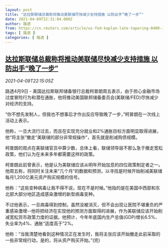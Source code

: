 ```yaml
---
layout: post
title: "达拉斯联储总裁称将推动美联储尽快减少支持措施 以防出手“晚了一步”"
date: 2021-04-09T22:31:04.000Z
author: 路透
from: https://cn.reuters.com/article/us-fed-kaplan-late-tapering-0409-idCNKBS2BW2VU
tags: [ 路透 ]
categories: [ 路透 ]
---
```

<!--1618007464000-->
[达拉斯联储总裁称将推动美联储尽快减少支持措施 以防出手“晚了一步”](https://cn.reuters.com/article/us-fed-kaplan-late-tapering-0409-idCNKBS2BW2VU)
------

<div>
<div><i>2021-04-09T22:15:05Z</i></div><p>路透4月9日 - 美国达拉斯联邦储备银行总裁柯普朗周五表示，由于担心金融市场过度冒险行为和潜在通胀，他将推动美国联邦储备委员会(美联储/FED)尽快减少对经济的支持。</p><p>“你不想先发制人，但我也不想事后才作出反应导致晚了一步，”柯普朗在一次线上活动上表示。</p><p>他称，一旦大流行过去，而且在实现充分就业和2%通胀目标方面明显取得进展，他“将主张”撤走“美联储的部分非常规操作”，首先就是削减购债规模。</p><p>柯普朗的观点在美联储官员中算少数，总体上看，联储领导层不那么急于撤走宽松政策，他们认为在未来多年都需要这样的政策。</p><p>柯普朗此前曾表示，他是认为美联储应该从明年开始加息的四位政策制定者之一。他周五称，将同时关注未来“几个月”的数据和预测，以寻找是时候开始削减美联储每月1,200亿美元资产购买规模的信号。</p><p>他称：“这些变种病毒让我不得不说，现在不是时候。”他指的是在美国中西部和东北部大部分地区造成感染激增的新型病毒变种。</p><p>不过他表示，一旦病毒得到控制，虽然没被消灭，但不会出现让医院不堪重负的严重感染激增--他将把经济在实现他的预测方面取得的进展，作为美联储应该开始削减宽松货币政策力度的证据。他预计，今年年底国内生产总值(GDP)增长6.5%、失业率为4%、通胀“适度高于”2%。</p><p>他称：“当我清楚地看到这种情况正在发生时，我将主张应该开始撤走此前采取的一些非常规行动，是的，将从资产购买开始。”(完)</p>
</div>
